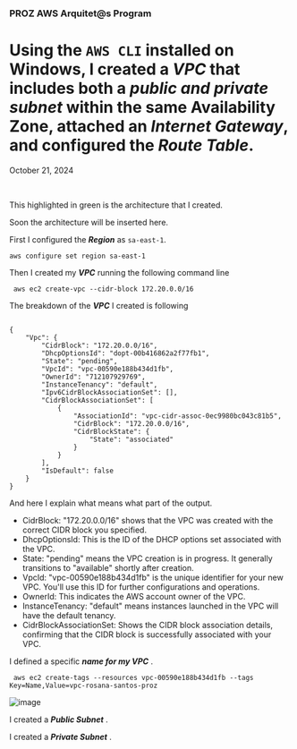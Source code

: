 <h3>PROZ AWS Arquitet@s Program</h3>
<h1> Using the <code>AWS CLI</code> installed on Windows, I created a <strong><em>VPC</em></strong> that includes both a <strong><em>public and private subnet</em></strong> within the same Availability Zone, attached an <strong><em>Internet Gateway</em></strong>, and configured the <strong><em>Route Table</em></strong>.</h1>
<p>October 21, 2024<br></p><br>

<p>This highlighted in green is the architecture that I created.</p>
<p>Soon the architecture will be inserted here.</p>

<p></p>
<p>First I configured the <strong><em>Region</em></strong> as <code>sa-east-1</code>.</p>
<pre><code>aws configure set region sa-east-1</code></pre>

<p></p>
<p>Then I created my <strong><em>VPC</em></strong> running the following command line
<pre><code> aws ec2 create-vpc --cidr-block 172.20.0.0/16 </code></pre>

The breakdown of the <strong><em>VPC</em></strong> I created is following</p>

<pre><code>
{
    "Vpc": {
        "CidrBlock": "172.20.0.0/16",
        "DhcpOptionsId": "dopt-00b416862a2f77fb1",
        "State": "pending",
        "VpcId": "vpc-00590e188b434d1fb",
        "OwnerId": "712107929769",
        "InstanceTenancy": "default",
        "Ipv6CidrBlockAssociationSet": [],
        "CidrBlockAssociationSet": [
            {
                "AssociationId": "vpc-cidr-assoc-0ec9980bc043c81b5",
                "CidrBlock": "172.20.0.0/16",
                "CidrBlockState": {
                    "State": "associated"
                }
            }
        ],
        "IsDefault": false
    }
}
</code></pre>

<p>And here I explain what means what part of the output.</p>
<ul>
    <li>CidrBlock: "172.20.0.0/16" shows that the VPC was created with the correct CIDR block you specified.</li>
    <li>DhcpOptionsId: This is the ID of the DHCP options set associated with the VPC.</li>
    <li>State: "pending" means the VPC creation is in progress. It generally transitions to "available" shortly after creation.</li>
    <li>VpcId: "vpc-00590e188b434d1fb" is the unique identifier for your new VPC. You'll use this ID for further configurations and operations.</li>
    <li>OwnerId: This indicates the AWS account owner of the VPC.</li>
    <li>InstanceTenancy: "default" means instances launched in the VPC will have the default tenancy.</li>
    <li>CidrBlockAssociationSet: Shows the CIDR block association details, confirming that the CIDR block is successfully associated with your VPC.</li>
</ul>

<p>I defined a specific <strong><em>name for my VPC</em></strong> .</p>
<pre><code> aws ec2 create-tags --resources vpc-00590e188b434d1fb --tags Key=Name,Value=vpc-rosana-santos-proz </code></pre>

![image](https://github.com/user-attachments/assets/7fc040b5-da14-4086-a981-cde81802113d)

<p></p>
<p>I created a <strong><em>Public Subnet</em></strong> .</p>


<p>I created a <strong><em>Private Subnet</em></strong> .</p>


